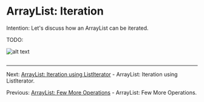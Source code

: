 # ArrayList: Iteration

Intention: Let's discuss how an ArrayList can be iterated.

TODO:

![alt text](../../etc/collections/img.png "Img")

```java

```

<hr>

Next: [ArrayList: Iteration using ListIterator](chapter_6.md "ArrayList: Iteration using ListIterator") - 
ArrayList: Iteration using ListIterator.

Previous: [ArrayList: Few More Operations](chapter_4.md "ArrayList: Few More Operations") - ArrayList: Few More Operations.